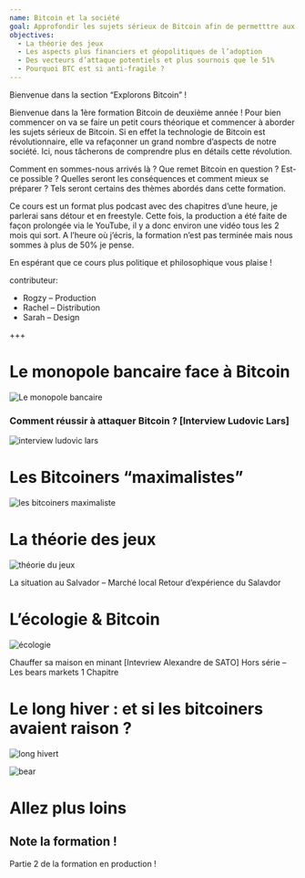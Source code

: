 ```yaml
---
name: Bitcoin et la société
goal: Approfondir les sujets sérieux de Bitcoin afin de permetttre aux étudiants de prendre part au débat de l’impact sociétal que représente Bitcoin
objectives:
  - La théorie des jeux
  - Les aspects plus financiers et géopolitiques de l’adoption
  - Des vecteurs d’attaque potentiels et plus sournois que le 51%
  - Pourquoi BTC est si anti-fragile ?
---
```


Bienvenue dans la section “Explorons Bitcoin” !

Bienvenue dans la 1ère formation Bitcoin de deuxième année ! Pour bien commencer on va se faire un petit cours théorique et commencer à aborder les sujets sérieux de Bitcoin. Si en effet la technologie de Bitcoin est révolutionnaire, elle va refaçonner un grand nombre d’aspects de notre société. Ici, nous tâcherons de comprendre plus en détails cette révolution.

Comment en sommes-nous arrivés là ? Que remet Bitcoin en question ? Est-ce possible ? Quelles seront les conséquences et comment mieux se préparer ? Tels seront certains des thèmes abordés dans cette formation.

Ce cours est un format plus podcast avec des chapitres d’une heure, je parlerai sans détour et en freestyle. Cette fois, la production a été faite de façon prolongée via le YouTube, il y a donc environ une vidéo tous les 2 mois qui sort. A l’heure où j’écris, la formation n’est pas terminée mais nous sommes à plus de 50% je pense.

En espérant que ce cours plus politique et philosophique vous plaise !

contributeur:

- Rogzy – Production
- Rachel – Distribution
- Sarah – Design

+++

# Le monopole bancaire face à Bitcoin

![Le monopole bancaire](https://youtu.be/1jcM4Bp79KU)

### Comment réussir à attaquer Bitcoin ? [Interview Ludovic Lars]

![interview ludovic lars](https://youtu.be/Rr9_7I1NGPg)

# Les Bitcoiners “maximalistes”

![les bitcoiners maximaliste](https://youtu.be/y4ysUro7WtI)

# La théorie des jeux

![théorie du jeux](https://youtu.be/VF7TR4mGv9s)

La situation au Salvador – Marché local
Retour d’expérience du Salavdor

# L’écologie & Bitcoin

![écologie](https://youtu.be/YQ-Z96hBnq4)

Chauffer sa maison en minant [Intevriew Alexandre de SATO]
Hors série – Les bears markets 1 Chapitre

# Le long hiver : et si les bitcoiners avaient raison ?

![long hivert](https://youtu.be/nyoC7wMpqy0)

![bear](https://youtu.be/_xQJtXq_yWw)

# Allez plus loins

## Note la formation !

Partie 2 de la formation en production !
